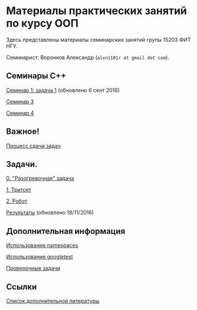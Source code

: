 # Материалы практических занятий по курсу ООП

Здесь представлены материалы семинарских занятий групы 15203 ФИТ НГУ.

Семинарист: Воронков Александр (`alxn1101r at gmail dot com`).

## Семинары C++

[Семинар 1: задача 1](2016.cpp/seminar1/) (обновлено 6 сент 2016)

[Семинар 3](2016.cpp/seminar3/)

[Семинар 4](2016.cpp/seminar4/)

## Важное!

[Процесс сдачи задач](bitbucket/)

## Задачи.

[0. "Разогревочная" задача](2016.cpp/seminar1/)

[1. Тритсет](https://docs.google.com/document/d/1NM_qbZ3wJUjY_5fa807d3zlcjxzt6d0dX6MIh6Ma5eg/edit)

[2. Робот](https://docs.google.com/document/d/1_PjvZ_UHaw0FHQeu6AfQwuk-N9lafJ3ge_sBtURKihw/edit)

[Результаты](2016.cpp/results/) (обновлено 18/11/2016)

## Дополнительная информация

[Использование namespaces](using-namespaces/)

[Использование googletest](using-googletest/)

[Проверочные задачи](final-tasks)

## Ссылки

[Список дополнительной литературы](https://sites.google.com/site/nguoop/spisok-dopolnitelnoj-literatury-1)
